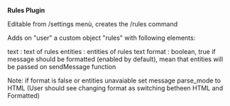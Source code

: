 <b>Rules Plugin</b>

Editable from /settings menù, creates the /rules command

Adds on "user" a custom object "rules" with following elements:

text : text of rules
entities : entities of rules text
format : boolean, true if message should be formatted (enabled by default), mean that entities will be passed on sendMessage function

Note: if format is false or entities unavaiable set message parse_mode to HTML (User should see changing format as switching betheen HTML and Formatted)
